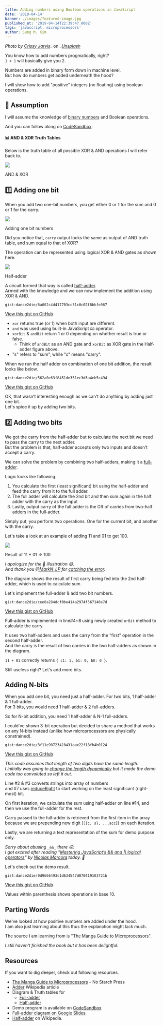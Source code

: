 ```yaml
---
title: Adding numbers using Boolean operations in JavaScript
date: '2019-04-14'
banner: ./images/featured-image.jpg
published_at: '2019-04-14T22:39:47.000Z'
tags: 'javascript, microprocessors'
author: Sung M. Kim
---
```


_Photo by_ [_Crissy Jarvis_](https://unsplash.com/photos/gdL-UZfnD3I?utm_source=unsplash&utm_medium=referral&utm_content=creditCopyText)_ on _[_Unsplash_](https://unsplash.com/search/photos/abacus?utm_source=unsplash&utm_medium=referral&utm_content=creditCopyText)

You know how to add numbers progmatically, right?  
`1 + 1` will basically give you 2.

Numbers are added in binary form down in machine level.  
But how do numbers get added underneath the hood?

I will show how to add "positive" integers (no floating) using boolean operations.

## 💭 Assumption

I will assume the knowledge of [binary numbers](https://en.wikipedia.org/wiki/Binary_number) and Boolean operations.

And you can follow along on [CodeSandbox](https://codesandbox.io/s/3vnqknj0o1).

#### 📊 AND & XOR Truth Tables

Below is the truth table of all possible XOR & AND operations I will refer back to.

![](./images/truth-tables.jpg)

AND & XOR

## 1️⃣ Adding one bit

When you add two one-bit numbers, you get either 0 or 1 for the sum and 0 or 1 for the carry.

![](./images/Adding-two-numbers.jpg)

Adding one bit numbers

Did you notice that, `carry` output looks the same as output of AND truth table, and sum equal to that of XOR?

The operation can be represented using logical XOR & AND gates as shown here.

![](./images/Half_Adder.svg)

Half-adder

A circuit formed that way is called [half-adder](<https://en.wikipedia.org/wiki/Adder_(electronics)#Half_adder>).  
Armed with the knowledge and we can now implement the addition using XOR & AND.

``gist:dance2die/6a002c4d417703cc31c0c02f8bbfe067``

<a href="https://gist.github.com/dance2die/6a002c4d417703cc31c0c02f8bbfe067">View this gist on GitHub</a>

- `xor` returns true (or 1) when both input are different.
- `and` was used using built-in JavaScript `&&` operator.
- `xorBit` & `andBit` return 1 or 0 depending on whether result is true or false.
  - Think of `andBit` as an AND gate and `xorBit` as XOR gate in the Half-adder figure above.
- "s" refers to "sum", while "c" means "carry".

When we run the half adder on combination of one bit addition, the result looks like below.

``gist:dance2die/562a0e63f8451de351ec3d3a4eb5c494``

<a href="https://gist.github.com/dance2die/562a0e63f8451de351ec3d3a4eb5c494">View this gist on GitHub</a>

OK, that wasn't interesting enough as we can't do anything by adding just one bit.  
Let's spice it up by adding two bits.

## 2️⃣ Adding two bits

We got the carry from the half-adder but to calculate the next bit we need to pass the carry to the next adder.  
But the problem is that, half-adder accepts only two inputs and doesn't accept a carry.

We can solve the problem by combining two half-adders, making it a [full-adder](<https://en.wikipedia.org/wiki/Adder_(electronics)#Full_adder>).

Logic looks like following.

1. You calculate the first (least significant) bit using the half-adder and feed the carry from it to the full adder.
2. The full adder will calculate the 2nd bit and then sum again in the half adder with the carry as the input
3. Lastly, output carry of the full adder is the OR of carries from two-half adders in the full-adder.

Simply put, you perform two operations. One for the current bit, and another with the carry.

Let's take a look at an example of adding 11 and 01 to get 100.

![](./images/full-adder.jpg)

Result of 11 + 01 => 100

_I apologize for the 💩 illustration 😅._  
_And thank you_ [_@MarkN_LP_](https://www.reddit.com/user/MarkN_LP) _for_ [_catching the error_](https://www.reddit.com/r/javascript/comments/bd8tyi/adding_numbers_using_boolean_operations_in/eky2njd/)_._

The diagram shows the result of first carry being fed into the 2nd half-adder, which is used to calculate sum.

Let's implement the full-adder & add two bit numbers.

``gist:dance2die/cee0a284dcf0be414a2974f567140e7d``

<a href="https://gist.github.com/dance2die/cee0a284dcf0be414a2974f567140e7d">View this gist on GitHub</a>

Full-adder is implemented in line#4~8 using newly created `orBit` method to calculate the carry.

It uses two half-adders and uses the carry from the "first" operation in the second half-adder.  
And the carry is the result of two carries in the two half-adders as shown in the diagram.

`11 + 01` correctly returns `{ c1: 1, b1: 0, b0: 0 }`.

Still useless right? Let's add more bits.

## Adding N-bits

When you add one bit, you need just a half-adder. For two bits, 1 half-adder & 1 full-adder.  
For 3 bits, you would need 1 half-adder & 2 full-adders.

So for N-bit addition, you need 1 half-adder & N-1 full-adders.

I could've shown 3-bit operation but decided to share a method that works on any N-bits instead (unlike how microprocessors are physically constrained).

``gist:dance2die/3f11e90723410431aae22f18fb4b0124``

<a href="https://gist.github.com/dance2die/3f11e90723410431aae22f18fb4b0124">View this gist on GitHub</a>

_This code assumes that length of two digits have the same length._  
_I initially was going to [change the length dynamically](https://github.com/dance2die/throwaway.addDigits/blob/master/src/index.ts#L47) but it made the demo code too convoluted so left it out._

Line #2 & #3 converts strings into array of numbers  
and #7 uses [reduceRight](https://developer.mozilla.org/en-US/docs/Web/JavaScript/Reference/Global_Objects/Array/ReduceRight) to start working on the least significant (right-most) bit.

On first iteration, we calculate the sum using half-adder on line #14, and then we use the full-adder for the rest.

Carry passed to the full-adder is retrieved from the first item in the array because we are prepending new digit (`[{c, s}, ...acc]`) on each iteration.

Lastly, we are returning a text representation of the sum for demo purpose only.

_Sorry about abusing_ `_&&_` _there 😜.  
I got excited after reading "_[_Mastering JavaScript’s && and || logical operators_](https://blog.usejournal.com/mastering-javascripts-and-logical-operators-fd619b905c8f)_" by_ [_Nicolas Marcora_](https://twitter.com/nicolasmarcora) _today. 🙂_

Let's check out the demo result.

``gist:dance2die/0d9666493c1d634547d070419103721b``

<a href="https://gist.github.com/dance2die/0d9666493c1d634547d070419103721b">View this gist on GitHub</a>

Values within parenthesis shows operations in base 10.

## Parting Words

We've looked at how positive numbers are added under the hood.  
I am also just learning about this thus the explanation might lack much.

The source I am learning from is "[The Manga Guide to Microprocessors](https://nostarch.com/microprocessors)".

_I still haven't finished the book but it has been delightful._

## Resources

If you want to dig deeper, check out following resources.

- [The Manga Guide to Microprocessors](https://nostarch.com/microprocessors) - No Starch Press
- [Adder](<https://en.wikipedia.org/wiki/Adder_(electronics)>) Wikipedia article
- Diagram & Truth tables for
  - [Full-adder](https://isweb.redwoods.edu/instruct/calderwoodd/diglogic/full.htm)
  - [Half-adder](https://isweb.redwoods.edu/instruct/calderwoodd/diglogic/half-add.htm)
- Demo program is available on [CodeSandbox](https://codesandbox.io/s/3vnqknj0o1)
- [Full-adder diagram on Google Slides](https://docs.google.com/presentation/d/1TSDLBj7Zc2Y1mpUaQAeRb3cHJ8RLnROPXwDHRowQ3YQ/edit#slide=id.g565ce1f6b6_0_53).
- [Half-adder](<https://en.wikipedia.org/wiki/Adder_(electronics)#/media/File:Half_Adder.svg>) on Wikipedia.

